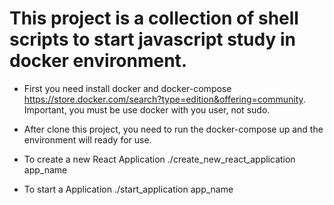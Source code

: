# This project is a collection of shell scripts to start javascript study in docker environment.

- First you need install docker and docker-compose https://store.docker.com/search?type=edition&offering=community. Important, you must be use docker with you user, not sudo.
- After clone this project, you need to run the docker-compose up and the environment will ready for use.

- To create a new React Application ./create_new_react_application app_name

- To start a Application ./start_application app_name
